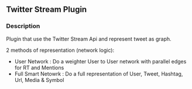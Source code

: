 ## Twitter Stream Plugin

### Description
Plugin that use the Twitter Stream Api and represent tweet as graph.

2 methods of representation (network logic):
* User Network : Do a weighter User to User network with parallel edges for RT and Mentions
* Full Smart Netowrk : Do a full representation of User, Tweet, Hashtag, Url, Media & Symbol 
